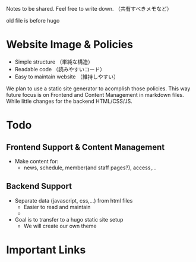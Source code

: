 Notes to be shared. Feel free to write down. （共有すべきメモなど）

old file is before hugo

# Website Image & Policies
* Simple structure （単純な構造）
* Readable code （読みやすいコード）
* Easy to maintain website （維持しやすい）

We plan to use a static site generator to acomplish those policies.  This way future focus is on Frontend and Content Management in markdown files.  While little changes for the backend HTML/CSS/JS.

# Todo
## Frontend Support & Content Management
* Make content for:
    * news, schedule, member(and staff pages?), access,...
## Backend Support
* Separate data (javascript, css,...) from html files
    * Easier to read and maintain
    * 
* Goal is to transfer to a hugo static site setup
    * We will create our own theme

# Important Links

